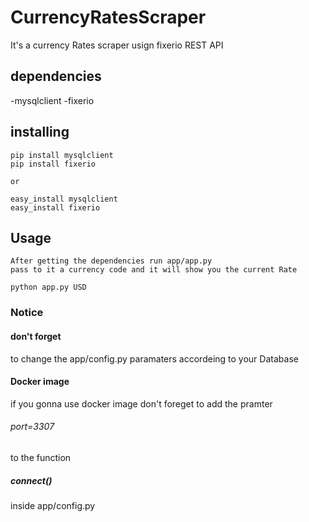 # CurrencyRatesScraper

It's a currency Rates scraper usign fixerio REST API


## dependencies
  -mysqlclient
  -fixerio
  
## installing
    
    pip install mysqlclient
    pip install fixerio
    
    or
    
    easy_install mysqlclient
    easy_install fixerio
 
 ## Usage 
    After getting the dependencies run app/app.py
    pass to it a currency code and it will show you the current Rate
    
    python app.py USD
   
   
### Notice

#### don't forget 
to change the app/config.py paramaters
accordeing to your Database 

#### Docker image
if you gonna use docker image don't foreget to add the pramter 
###### port=3307 
to the function 
##### connect() 
inside app/config.py   
